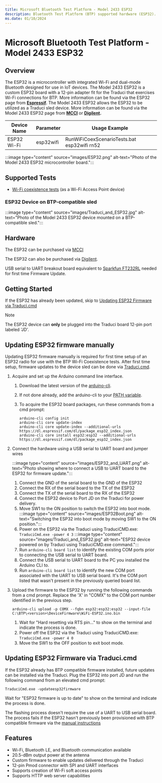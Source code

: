 ```yaml
---
title: Microsoft Bluetooth Test Platform - Model 2433 ESP32
description: Bluetooth Test Platform (BTP) supported hardware (ESP32).
ms.date: 01/10/2024
---
```


# Microsoft Bluetooth Test Platform - Model 2433 ESP32

## Overview

The ESP32 is a microcontroller with integrated Wi-Fi and dual-mode Bluetooth designed for use in IoT devices. The Model 2433 ESP32 is a custom ESP32 board with a 12-pin adapter fit for the Traduci that exercises Wi-Fi connections for BTP. More information can be found via the ESP32 page from **[Espressif](https://www.espressif.com/en/products/socs/esp32).**
The Model 2433 ESP32 allows the ESP32 to be utilized as a Traduci sled device. More information can be found via the Model 2433 ESP32 page from **[MCCI](https://store.mcci.com/products/esp32-sled)** or **[Digilent](https://digilent.com/shop/pmod-esp32-wireless-communication-module).**

| Device Name | Parameter | Usage Example |
| --- | --- | --- |
| ESP32 Wi-Fi | esp32wifi | RunWiFiCoexScenarioTests.bat esp32wifi rn52 |

:::image type="content" source="images/ESP32.png" alt-text="Photo of the Model 2433 ESP32 microcontroller board.":::

## Supported Tests

- [Wi-Fi coexistence tests](testing-BTP-tests-wifi.md) (as a Wi-Fi Access Point device)

### ESP32 Device on BTP-compatible sled

:::image type="content" source="images/Traduci_and_ESP32.jpg" alt-text="Photo of the Model 2433 ESP32 device mounted on a BTP-compatible sled.":::

## Hardware

The ESP32 can be purchased via [MCCI](https://store.mcci.com/products/esp32-sled/)

The ESP32 can also be purchased via [Digilent](https://digilent.com/shop/pmod-esp32-wireless-communication-module/).

USB serial to UART breakout board equivalent to [Sparkfun FT232RL](https://www.sparkfun.com/products/12731) needed for first time Firmware Update.

## Getting Started

If the ESP32 has already been updated, skip to [Updating ESP32 Firmware via Traduci.cmd](testing-BTP-hw-esp32.md#updating-esp32-firmware-via-traducicmd)

> [!NOTE]
> The ESP32 device can **only** be plugged into the Traduci board 12-pin port labeled 'JD'.

## Updating ESP32 firmware manually

Updating ESP32 firmware manually is required for first time setup of an ESP32 radio for use with the BTP Wi-Fi Coexistence tests. After first time setup, firmware updates to the device sled can be done via [Traduci.cmd](testing-BTP-hw-esp32.md#updating-esp32-firmware-via-traducicmd).  

1. Acquire and set up the Arduino command line interface.
    1. Download the latest version of the [arduino-cli](https://arduino.github.io/arduino-cli/latest/installation/#download).
    1. If not done already, add the arduino-cli to your [PATH variable](/windows-server/administration/windows-commands/path).
    1. To acquire the ESP32 board packages, run these commands from a cmd prompt:

        ```console
        arduino-cli config init
        arduino-cli core update-index
        arduino-cli core update-index --additional-urls https://dl.espressif.com/dl/package_esp32_index.json
        arduino-cli core install esp32:esp32 --additional-urls https://dl.espressif.com/dl/package_esp32_index.json
        ```

1. Connect the hardware using a USB serial to UART board and jumper wires

    :::image type="content" source="images/ESP32_and_UART.png" alt-text="Photo showing where to connect a USB to UART board to the ESP32 for firmware update.":::

    1. Connect the GND of the serial board to the GND of the ESP32
    1. Connect the RX of the serial board to the TX of the ESP32
    1. Connect the TX of the serial board to the RX of the ESP32
    1. Connect the ESP32 device to Port JD on the Traduci for power delivery.
    1. Move SW1 to the ON position to switch the ESP32 into boot mode.
        :::image type="content" source="images/ESP32Boot.png" alt-text="Switching the ESP32 into boot mode by moving SW1 to the ON position.":::
    1. Power on the ESP32 via the Traduci using TraduciCMD.exe: `TraduciCmd.exe -power 4 3`
        :::image type="content" source="images/Traduci_and_ESP32.jpg" alt-text="ESP32 device powered on by Traduci using TraduciCMD.exe command.":::
    1. Run `arduino-cli board list` to identify the existing COM ports prior to connecting the USB serial to UART board.
    1. Connect the USB serial to UART board to the PC you installed the Arduino CLI to.
    1. Run `arduino-cli board list` to identify the new COM port associated with the UART to USB serial board. It's the COM port listed that wasn't present in the previously queried board list.

1. Upload the firmware to the ESP32 by running the following commands from a cmd prompt. Replace the 'X' in "COMX" to the COM port number identified in the previous step.

    ```console
    arduino-cli upload -p COMX --fqbn esp32:esp32:esp32 --input-file C:\BTP\<version>\DeviceFirmware\WiFi-ESP32.ino.bin
    ```

    1. Wait for "Hard resetting via RTS pin..." to show on the terminal and indicate the process is done.
    1. Power off the ESP32 via the Traduci using TraduciCMD.exe: `TraduciCmd.exe -power 4 0`
    1. Move the SW1 to the OFF position to exit boot mode.

## Updating ESP32 Firmware via Traduci.cmd

If the ESP32 already has BTP compatible firmware installed, future updates can be installed via the Traduci. Plug the ESP32 into port JD and run the following command from an elevated cmd prompt:

```console
TraduciCmd.exe -updateesp32firmware
```

Wait for "ESP32 firmware is up to date" to show on the terminal and indicate the process is done.

The flashing process doesn't require the use of a UART to USB serial board. The process fails if the ESP32 hasn't previously been provisioned with BTP compatible firmware via the [manual instructions](testing-BTP-hw-esp32.md#updating-esp32-firmware-manually)

## Features

- Wi-Fi, Bluetooth LE, and Bluetooth communication available
- 20.5-dBm output power at the antenna
- Custom firmware to enable updates delivered through the Traduci
- 12-pin Pmod connector with SPI and UART interfaces
- Supports creation of Wi-Fi soft access points
- Supports HTTP web server capabilities
